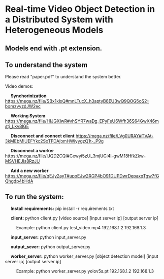# Real-time Video Object Detection in a Distributed System with Heterogeneous Models

## Models end with .pt extension.

## To understand the system

Please read "paper.pdf" to understand the system better.

Video demos:

&emsp; __Synchorinization__ https://mega.nz/file/SBx1kIxQ#mnLTucX_h3aptyB8EU3wQ9QOG5oS2-bomzvyzdJW2ec

&emsp; __Working System__ https://mega.nz/file/HIJGXIwR#vhSYR7waDg_EPyFeU6Wfh36S64GwX46mstj_Lkv8lGE

&emsp; __Disconnect and connect client__ https://mega.nz/file/LVg0URAY#TVAt-3kMEbMIUEFYkc2SoTFDAjbmHWiyygzQ1t-_P9g

&emsp; __Disconnect a worker__ https://mega.nz/file/iJQD2CQI#Gewyi5zUL3mjUGi4l-gwM18HfkZkw-MSVHEJls8RzJU

&emsp; __Add a new worker__ https://mega.nz/file/qEJy2ayT#upoEJw2RGP4bO91DUPDwrDepaxqTgw7fGQhgdp4bHdA


## To run the system:

&emsp; __Install requirements:__ pip install -r requirements.txt

&emsp; __client:__ python client.py [video source] [input server ip] [output server ip]

&emsp; &emsp; Example: python client.py test_video.mp4 192.168.1.2 192.168.1.3
  
&emsp; __input_server:__ python input_server.py
  
&emsp; __output_sever:__ python output_server.py
  
&emsp; __worker_server:__ python worker_server.py [object detection model] [input server ip] [output server ip]

&emsp; &emsp; Example: python worker_server.py yolov5s.pt 192.168.1.2 192.168.1.3
  
 


